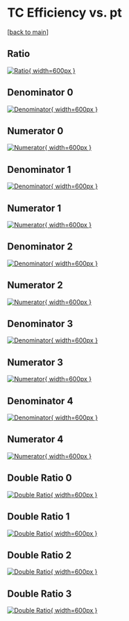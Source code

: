 # TC Efficiency vs. pt

[[back to main](./)]



## Ratio

[![Ratio](../mtv/var/TC_vtr_321_-1_eff_pt.png){ width=600px }](../mtv/var/TC_vtr_321_-1_eff_pt.pdf)

## Denominator 0

[![Denominator](../mtv/den/TC_vtr_321_-1_eff_pt_den0.png){ width=600px }](../mtv/den/TC_vtr_321_-1_eff_pt_den0.pdf)

## Numerator 0

[![Numerator](../mtv/num/TC_vtr_321_-1_eff_pt_num0.png){ width=600px }](../mtv/num/TC_vtr_321_-1_eff_pt_num0.pdf)

## Denominator 1

[![Denominator](../mtv/den/TC_vtr_321_-1_eff_pt_den1.png){ width=600px }](../mtv/den/TC_vtr_321_-1_eff_pt_den1.pdf)

## Numerator 1

[![Numerator](../mtv/num/TC_vtr_321_-1_eff_pt_num1.png){ width=600px }](../mtv/num/TC_vtr_321_-1_eff_pt_num1.pdf)

## Denominator 2

[![Denominator](../mtv/den/TC_vtr_321_-1_eff_pt_den2.png){ width=600px }](../mtv/den/TC_vtr_321_-1_eff_pt_den2.pdf)

## Numerator 2

[![Numerator](../mtv/num/TC_vtr_321_-1_eff_pt_num2.png){ width=600px }](../mtv/num/TC_vtr_321_-1_eff_pt_num2.pdf)

## Denominator 3

[![Denominator](../mtv/den/TC_vtr_321_-1_eff_pt_den3.png){ width=600px }](../mtv/den/TC_vtr_321_-1_eff_pt_den3.pdf)

## Numerator 3

[![Numerator](../mtv/num/TC_vtr_321_-1_eff_pt_num3.png){ width=600px }](../mtv/num/TC_vtr_321_-1_eff_pt_num3.pdf)

## Denominator 4

[![Denominator](../mtv/den/TC_vtr_321_-1_eff_pt_den4.png){ width=600px }](../mtv/den/TC_vtr_321_-1_eff_pt_den4.pdf)

## Numerator 4

[![Numerator](../mtv/num/TC_vtr_321_-1_eff_pt_num4.png){ width=600px }](../mtv/num/TC_vtr_321_-1_eff_pt_num4.pdf)

## Double Ratio 0

[![Double Ratio](../mtv/ratio/TC_vtr_321_-1_eff_pt_ratio0.png){ width=600px }](../mtv/ratio/TC_vtr_321_-1_eff_pt_ratio0.pdf)

## Double Ratio 1

[![Double Ratio](../mtv/ratio/TC_vtr_321_-1_eff_pt_ratio1.png){ width=600px }](../mtv/ratio/TC_vtr_321_-1_eff_pt_ratio1.pdf)

## Double Ratio 2

[![Double Ratio](../mtv/ratio/TC_vtr_321_-1_eff_pt_ratio2.png){ width=600px }](../mtv/ratio/TC_vtr_321_-1_eff_pt_ratio2.pdf)

## Double Ratio 3

[![Double Ratio](../mtv/ratio/TC_vtr_321_-1_eff_pt_ratio3.png){ width=600px }](../mtv/ratio/TC_vtr_321_-1_eff_pt_ratio3.pdf)


